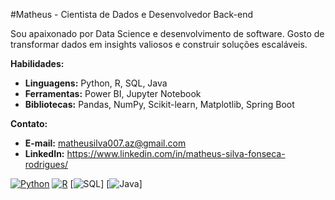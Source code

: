 #Matheus - Cientista de Dados e Desenvolvedor Back-end

Sou apaixonado por Data Science e desenvolvimento de software. Gosto de transformar dados em insights valiosos e construir soluções escaláveis.

**Habilidades:**
* **Linguagens:** Python, R, SQL, Java
* **Ferramentas:** Power BI, Jupyter Notebook
* **Bibliotecas:** Pandas, NumPy, Scikit-learn, Matplotlib, Spring Boot

**Contato:**
* **E-mail:** matheusilva007.az@gmail.com
* **LinkedIn:** https://www.linkedin.com/in/matheus-silva-fonseca-rodrigues/

[![Python](https://img.shields.io/badge/python-3.x-brightgreen.svg)](https://www.python.org/)
[![R](https://img.shields.io/badge/R-4.x-blue.svg)](https://www.r-project.org/)
[![SQL](https://www.google.com/imgres?q=sql%20logo&imgurl=https%3A%2F%2Fupload.wikimedia.org%2Fwikipedia%2Fcommons%2F8%2F87%2FSql_data_base_with_logo.png&imgrefurl=https%3A%2F%2Fpt.wikipedia.org%2Fwiki%2FFicheiro%3ASql_data_base_with_logo.png&docid=45DkLSqM9LTYhM&tbnid=xsGwvtbvrGYN9M&vet=12ahUKEwj86MiVhNKHAxWjpZUCHa9AEO0QM3oECBcQAA..i&w=900&h=420&hcb=2&ved=2ahUKEwj86MiVhNKHAxWjpZUCHa9AEO0QM3oECBcQAA)]
[![Java](https://www.google.com/imgres?q=java%20logo&imgurl=https%3A%2F%2Flogos-world.net%2Fwp-content%2Fuploads%2F2022%2F07%2FJava-Logo.png&imgrefurl=https%3A%2F%2Flogos-world.net%2Fjava-logo%2F&docid=IvI-Yker4lC4aM&tbnid=kdcmbBGAGkO9eM&vet=12ahUKEwjNutWhhNKHAxVFpZUCHb63KnQQM3oECDoQAA..i&w=3840&h=2160&hcb=2&ved=2ahUKEwjNutWhhNKHAxVFpZUCHb63KnQQM3oECDoQAA)]

